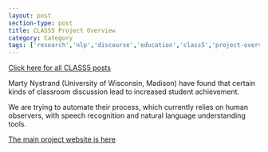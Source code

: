 ```yaml
---
layout: post
section-type: post
title: CLASS5 Project Overview
category: Category
tags: ['research','nlp','discourse','education','class5','project-overviews']
---
```

[Click here for all CLASS5 posts]({{site.url}}/tags/class5.html)

Marty Nystrand (University of Wisconsin, Madison) have found that certain kinds of classroom discussion lead to increased student achievement.

We are trying to automate their process, which currently relies on human observers, with speech recognition and natural language understanding tools.

[The main project website is here](http://class.wceruw.org/)

